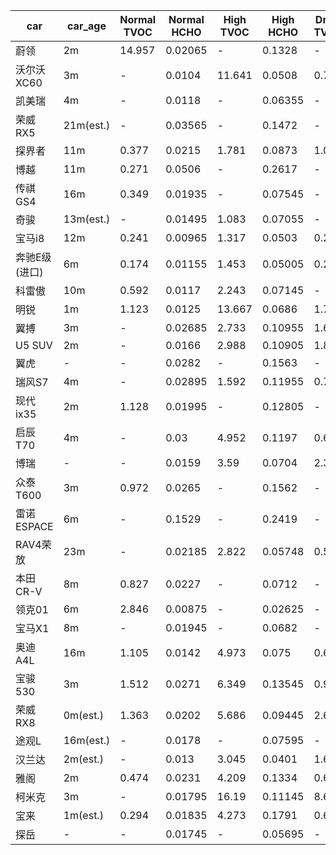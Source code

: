| car | car_age | Normal TVOC | Normal HCHO | High TVOC | High HCHO | Drive TVOC | Drive HCHO |
| --- | --- | --- | --- | --- | --- | --- | --- |
| 蔚领 | 2m | 14.957 | 0.02065 | - | 0.1328 | - | 0.013 |
| 沃尔沃XC60 | 3m | - | 0.0104 | 11.641 | 0.0508 | 0.794 | 0.0065 |
| 凯美瑞 | 4m | - | 0.0118 | - | 0.06355 | - | 0.0225 |
| 荣威RX5 | 21m(est.) | - | 0.03565 | - | 0.1472 | - | 0.0459 |
| 探界者 | 11m | 0.377 | 0.0215 | 1.781 | 0.0873 | 1.088 | 0.02725 |
| 博越 | 11m | 0.271 | 0.0506 | - | 0.2617 | - | 0.0892 |
| 传祺GS4 | 16m | 0.349 | 0.01935 | - | 0.07545 | - | 0.01245 |
| 奇骏 | 13m(est.) | - | 0.01495 | 1.083 | 0.07055 | - | 0.01365 |
| 宝马i8 | 12m | 0.241 | 0.00965 | 1.317 | 0.0503 | 0.201 | 0.0077 |
| 奔驰E级(进口) | 6m | 0.174 | 0.01155 | 1.453 | 0.05005 | 0.265 | 0.03565 |
| 科雷傲 | 10m | 0.592 | 0.0117 | 2.243 | 0.07145 | - | 0.02925 |
| 明锐 | 1m | 1.123 | 0.0125 | 13.667 | 0.0686 | 1.752 | 0.0105 |
| 翼搏 | 3m | - | 0.02685 | 2.733 | 0.10955 | 1.688 | 0.03945 |
| U5 SUV | 2m | - | 0.0166 | 2.988 | 0.10905 | 1.818 | 0.03515 |
| 翼虎 | - | - | 0.0282 | - | 0.1563 | - | 0.5655 |
| 瑞风S7 | 4m | - | 0.02895 | 1.592 | 0.11955 | 0.763 | 0.02885 |
| 现代ix35 | 2m | 1.128 | 0.01995 | - | 0.12805 | - | 0.02525 |
| 启辰T70 | 4m | - | 0.03 | 4.952 | 0.1197 | 0.606 | 0.01085 |
| 博瑞 | - | - | 0.0159 | 3.59 | 0.0704 | 2.357 | 0.02085 |
| 众泰T600 | 3m | 0.972 | 0.0265 | - | 0.1562 | - | 0.01635 |
| 雷诺ESPACE | 6m | - | 0.1529 | - | 0.2419 | - | 0.08625 |
| RAV4荣放 | 23m | - | 0.02185 | 2.822 | 0.05748 | 0.553 | 0.00885 |
| 本田CR-V | 8m | 0.827 | 0.0227 | - | 0.0712 | - | 0.00845 |
| 领克01 | 6m | 2.846 | 0.00875 | - | 0.02625 | - | 0.01315 |
| 宝马X1 | 8m | - | 0.01945 | - | 0.0682 | - | 0.02195 |
| 奥迪A4L | 16m | 1.105 | 0.0142 | 4.973 | 0.075 | 0.603 | 0.0155 |
| 宝骏530 | 3m | 1.512 | 0.0271 | 6.349 | 0.13545 | 0.942 | 0.01205 |
| 荣威RX8 | 0m(est.) | 1.363 | 0.0202 | 5.686 | 0.09445 | 2.651 | 0.02005 |
| 途观L | 16m(est.) | - | 0.0178 | - | 0.07595 | - | 0.02445 |
| 汉兰达 | 2m(est.) | - | 0.013 | 3.045 | 0.0401 | 1.677 | 0.01275 |
| 雅阁 | 2m | 0.474 | 0.0231 | 4.209 | 0.1334 | 0.661 | 0.01645 |
| 柯米克 | 3m | - | 0.01795 | 16.19 | 0.11145 | 8.64 | 0.02825 |
| 宝来 | 1m(est.) | 0.294 | 0.01835 | 4.273 | 0.1791 | 0.683 | 0.03415 |
| 探岳 | - | - | 0.01745 | - | 0.05695 | - | 0.02695 |
